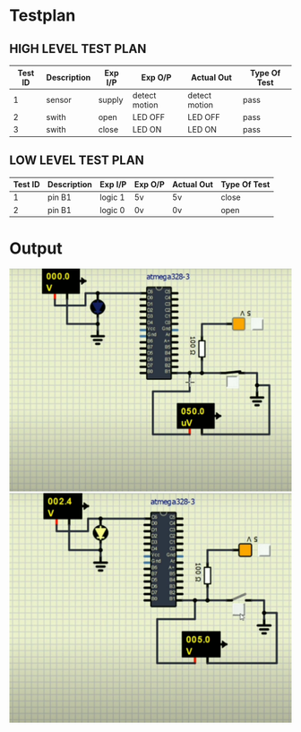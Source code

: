 # Testplan
## HIGH LEVEL TEST PLAN
| Test ID | Description | Exp I/P | Exp O/P | Actual Out | Type Of Test |
|---|---|---|---|---|---|
1|sensor|	supply|	detect motion	|detect motion|	pass
2|swith|open|LED OFF|LED OFF|pass
3|swith|close|LED ON|LED ON|pass

## LOW LEVEL TEST PLAN
| Test ID | Description | Exp I/P | Exp O/P | Actual Out | Type Of Test |
|---|---|---|---|---|---|
1|pin B1|logic 1|5v|5v|close
2|pin B1|logic 0|0v|0v|open


# Output
![simulation 1](https://github.com/AnilSAski/M2_Automatic_door_control_system/blob/main/3_Implementation/simulation/close.PNG)
![simulation 2](https://github.com/AnilSAski/M2_Automatic_door_control_system/blob/main/3_Implementation/simulation/open.PNG)
